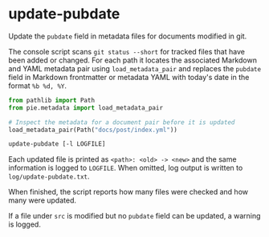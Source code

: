 # update-pubdate

Update the `pubdate` field in metadata files for documents modified in git.

The console script scans `git status --short` for tracked files that have been added
or changed. For each path it locates the associated Markdown and YAML
metadata pair using `load_metadata_pair` and replaces the `pubdate` field in
Markdown frontmatter or metadata YAML with today's date in the format `%b %d, %Y`.

```python
from pathlib import Path
from pie.metadata import load_metadata_pair

# Inspect the metadata for a document pair before it is updated
load_metadata_pair(Path("docs/post/index.yml"))
```

```bash
update-pubdate [-l LOGFILE]
```

Each updated file is printed as `<path>: <old> -> <new>` and the same information
is logged to `LOGFILE`. When omitted, log output is written to
`log/update-pubdate.txt`.

When finished, the script reports how many files were checked and how many were
updated.

If a file under `src` is modified but no `pubdate` field can be updated, a
warning is logged.
